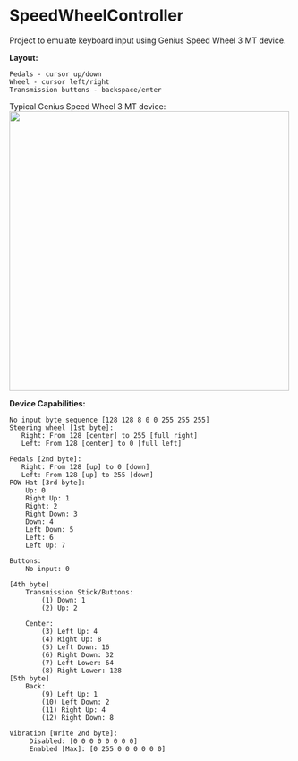 # SpeedWheelController
Project to emulate keyboard input using Genius Speed Wheel 3 MT device.

**Layout:**

    Pedals - cursor up/down
    Wheel - cursor left/right
    Transmission buttons - backspace/enter

Typical Genius Speed Wheel 3 MT device:
<img src="https://external-content.duckduckgo.com/iu/?u=https%3A%2F%2Fc.dns-shop.ru%2Fthumb%2Fst1%2Ffit%2F1000%2F809%2F8c3fc70f562c0cce44baead9c0b0e2aa%2F2612d4390cb29fc282bf3f61b278e98688d54606345fe84ee4ec7c4cd1394ecc.jpg&f=1&nofb=1" height="500" >

**Device Capabilities:**    
    
    No input byte sequence [128 128 8 0 0 255 255 255]
    Steering wheel [1st byte]:
       Right: From 128 [center] to 255 [full right]
       Left: From 128 [center] to 0 [full left]

    Pedals [2nd byte]:
       Right: From 128 [up] to 0 [down]
       Left: From 128 [up] to 255 [down]
    POW Hat [3rd byte]:
        Up: 0
        Right Up: 1
        Right: 2
        Right Down: 3
        Down: 4
        Left Down: 5
        Left: 6  
        Left Up: 7
    
    Buttons:
        No input: 0

    [4th byte]
        Transmission Stick/Buttons:
            (1) Down: 1
            (2) Up: 2

        Center:
            (3) Left Up: 4
            (4) Right Up: 8
            (5) Left Down: 16
            (6) Right Down: 32
            (7) Left Lower: 64
            (8) Right Lower: 128
    [5th byte]
        Back:
            (9) Left Up: 1
            (10) Left Down: 2
            (11) Right Up: 4
            (12) Right Down: 8

    Vibration [Write 2nd byte]:
         Disabled: [0 0 0 0 0 0 0 0]
         Enabled [Max]: [0 255 0 0 0 0 0 0] 
